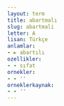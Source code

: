 ```yaml
---
layout: term
title: abartmalı
slug: abartmali
letter: A
lisan: Türkçe
anlamlar:
- ► abartılı
ozellikler:
- - sıfat
ornekler:
- - ''
orneklerkaynak:
- - ''
---
```

